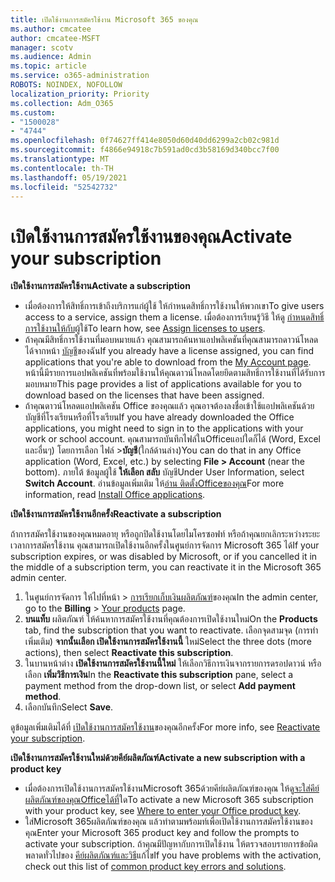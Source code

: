 ```yaml
---
title: เปิดใช้งานการสมัครใช้งาน Microsoft 365 ของคุณ
ms.author: cmcatee
author: cmcatee-MSFT
manager: scotv
ms.audience: Admin
ms.topic: article
ms.service: o365-administration
ROBOTS: NOINDEX, NOFOLLOW
localization_priority: Priority
ms.collection: Adm_O365
ms.custom:
- "1500028"
- "4744"
ms.openlocfilehash: 0f74627ff414e8050d60d40dd6299a2cb02c981d
ms.sourcegitcommit: f4866e94918c7b591ad0cd3b58169d340bcc7f00
ms.translationtype: MT
ms.contentlocale: th-TH
ms.lasthandoff: 05/19/2021
ms.locfileid: "52542732"
---
```

# <a name="activate-your-subscription"></a><span data-ttu-id="462e9-102">เปิดใช้งานการสมัครใช้งานของคุณ</span><span class="sxs-lookup"><span data-stu-id="462e9-102">Activate your subscription</span></span>

<span data-ttu-id="462e9-103">**เปิดใช้งานการสมัครใช้งาน**</span><span class="sxs-lookup"><span data-stu-id="462e9-103">**Activate a subscription**</span></span>

- <span data-ttu-id="462e9-104">เมื่อต้องการให้สิทธิ์การเข้าถึงบริการแก่ผู้ใช้ ให้กําหนดสิทธิ์การใช้งานให้พวกเขา</span><span class="sxs-lookup"><span data-stu-id="462e9-104">To give users access to a service, assign them a license.</span></span> <span data-ttu-id="462e9-105">เมื่อต้องการเรียนรู้วิธี ให้ดู [กําหนดสิทธิ์การใช้งานให้กับ](/microsoft-365/admin/manage/assign-licenses-to-users)ผู้ใช้</span><span class="sxs-lookup"><span data-stu-id="462e9-105">To learn how, see [Assign licenses to users](/microsoft-365/admin/manage/assign-licenses-to-users).</span></span>
- <span data-ttu-id="462e9-106">ถ้าคุณมีสิทธิ์การใช้งานที่มอบหมายแล้ว คุณสามารถค้นหาแอปพลิเคชันที่คุณสามารถดาวน์โหลดได้จากหน้า [บัญชี](https://portal.office.com/account/#installs)ของฉัน</span><span class="sxs-lookup"><span data-stu-id="462e9-106">If you already have a license assigned, you can find applications that you're able to download from the [My Account page](https://portal.office.com/account/#installs).</span></span> <span data-ttu-id="462e9-107">หน้านี้มีรายการแอปพลิเคชันที่พร้อมใช้งานให้คุณดาวน์โหลดโดยยึดตามสิทธิ์การใช้งานที่ได้รับการมอบหมาย</span><span class="sxs-lookup"><span data-stu-id="462e9-107">This page provides a list of applications available for you to download based on the licenses that have been assigned.</span></span>
- <span data-ttu-id="462e9-108">ถ้าคุณดาวน์โหลดแอปพลิเคชัน Office ของคุณแล้ว คุณอาจต้องลงชื่อเข้าใช้แอปพลิเคชันด้วยบัญชีที่โรงเรียนหรือที่โรงเรียน</span><span class="sxs-lookup"><span data-stu-id="462e9-108">If you have already downloaded the Office applications, you might need to sign in to the applications with your work or school account.</span></span> <span data-ttu-id="462e9-109">คุณสามารถบันทึกไฟล์ในOfficeแอปใดก็ได้ (Word, Excel และอื่นๆ) โดยการเลือก ไฟล์ >**บัญชี**(ใกล้ด้านล่าง)</span><span class="sxs-lookup"><span data-stu-id="462e9-109">You can do that in any Office application (Word, Excel, etc.) by selecting **File > Account** (near the bottom).</span></span> <span data-ttu-id="462e9-110">ภายใต้ ข้อมูลผู้ใช้ **ให้เลือก สลับ** บัญชี</span><span class="sxs-lookup"><span data-stu-id="462e9-110">Under User Information, select **Switch Account**.</span></span> <span data-ttu-id="462e9-111">อ่านข้อมูลเพิ่มเติม ให้[อ่าน ติดตั้งOfficeของคุณ](/microsoft-365/admin/setup/install-applications)</span><span class="sxs-lookup"><span data-stu-id="462e9-111">For more information, read [Install Office applications](/microsoft-365/admin/setup/install-applications).</span></span>

<span data-ttu-id="462e9-112">**เปิดใช้งานการสมัครใช้งานอีกครั้ง**</span><span class="sxs-lookup"><span data-stu-id="462e9-112">**Reactivate a subscription**</span></span>

<span data-ttu-id="462e9-113">ถ้าการสมัครใช้งานของคุณหมดอายุ หรือถูกปิดใช้งานโดยไมโครซอฟท์ หรือถ้าคุณยกเลิกระหว่างระยะเวลาการสมัครใช้งาน คุณสามารถเปิดใช้งานอีกครั้งในศูนย์การจัดการ Microsoft 365 ได้</span><span class="sxs-lookup"><span data-stu-id="462e9-113">If your subscription expires, or was disabled by Microsoft, or if you cancelled it in the middle of a subscription term, you can reactivate it in the Microsoft 365 admin center.</span></span>

1. <span data-ttu-id="462e9-114">ในศูนย์การจัดการ ให้ไปที่หน้า  >  [การเรียกเก็บเงินผลิตภัณฑ์](https://go.microsoft.com/fwlink/p/?linkid=842054)ของคุณ</span><span class="sxs-lookup"><span data-stu-id="462e9-114">In the admin center, go to the **Billing** > [Your products](https://go.microsoft.com/fwlink/p/?linkid=842054) page.</span></span>
2. <span data-ttu-id="462e9-115">**บนแท็บ** ผลิตภัณฑ์ ให้ค้นหาการสมัครใช้งานที่คุณต้องการเปิดใช้งานใหม่</span><span class="sxs-lookup"><span data-stu-id="462e9-115">On the **Products** tab, find the subscription that you want to reactivate.</span></span> <span data-ttu-id="462e9-116">เลือกจุดสามจุด (การทําเพิ่มเติม) **จากนั้นเลือก เปิดใช้งานการสมัครใช้งานนี้** ใหม่</span><span class="sxs-lookup"><span data-stu-id="462e9-116">Select the three dots (more actions), then select **Reactivate this subscription**.</span></span>
3. <span data-ttu-id="462e9-117">ในบานหน้าต่าง **เปิดใช้งานการสมัครใช้งานนี้ใหม่** ให้เลือกวิธีการเงินจากรายการดรอปดาวน์ หรือเลือก **เพิ่มวิธีการเงิน**</span><span class="sxs-lookup"><span data-stu-id="462e9-117">In the **Reactivate this subscription** pane, select a payment method from the drop-down list, or select **Add payment method**.</span></span>
4. <span data-ttu-id="462e9-118">เลือกบันทึก</span><span class="sxs-lookup"><span data-stu-id="462e9-118">Select **Save**.</span></span>

<span data-ttu-id="462e9-119">ดูข้อมูลเพิ่มเติมได้ที่ [เปิดใช้งานการสมัครใช้งาน](/microsoft-365/commerce/subscriptions/reactivate-your-subscription)ของคุณอีกครั้ง</span><span class="sxs-lookup"><span data-stu-id="462e9-119">For more info, see [Reactivate your subscription](/microsoft-365/commerce/subscriptions/reactivate-your-subscription).</span></span>

<span data-ttu-id="462e9-120">**เปิดใช้งานการสมัครใช้งานใหม่ด้วยคีย์ผลิตภัณฑ์**</span><span class="sxs-lookup"><span data-stu-id="462e9-120">**Activate a new subscription with a product key**</span></span>

- <span data-ttu-id="462e9-121">เมื่อต้องการเปิดใช้งานการสมัครใช้งานMicrosoft 365ด้วยคีย์ผลิตภัณฑ์ของคุณ ให้ดู[จะใส่คีย์ผลิตภัณฑ์ของคุณOfficeได้ที่](https://support.office.com/article/where-to-enter-your-office-product-key-0a82e5ae-739e-4b92-a6f4-2ec780c185db)ใด</span><span class="sxs-lookup"><span data-stu-id="462e9-121">To activate a new Microsoft 365 subscription with your product key, see [Where to enter your Office product key](https://support.office.com/article/where-to-enter-your-office-product-key-0a82e5ae-739e-4b92-a6f4-2ec780c185db).</span></span>
- <span data-ttu-id="462e9-122">ใส่Microsoft 365ผลิตภัณฑ์ของคุณ แล้วทําตามพร้อมท์เพื่อเปิดใช้งานการสมัครใช้งานของคุณ</span><span class="sxs-lookup"><span data-stu-id="462e9-122">Enter your Microsoft 365 product key and follow the prompts to activate your subscription.</span></span> <span data-ttu-id="462e9-123">ถ้าคุณมีปัญหากับการเปิดใช้งาน ให้ตรวจสอบรายการข้อผิดพลาดทั่วไปของ [คีย์ผลิตภัณฑ์และวิธี](/microsoft-365/commerce/product-key-errors-and-solutions)แก้ไข</span><span class="sxs-lookup"><span data-stu-id="462e9-123">If you have problems with the activation, check out this list of [common product key errors and solutions](/microsoft-365/commerce/product-key-errors-and-solutions).</span></span>